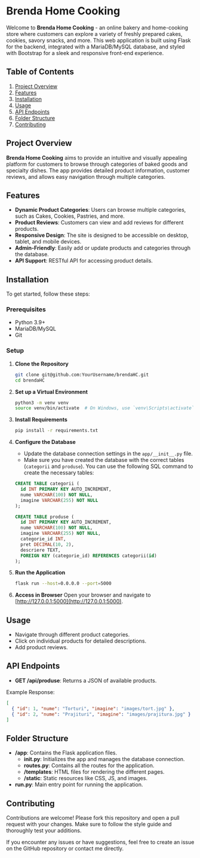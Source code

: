 # Brenda Home Cooking

Welcome to **Brenda Home Cooking** - an online bakery and home-cooking store where customers can explore a variety of freshly prepared cakes, cookies, savory snacks, and more. This web application is built using Flask for the backend, integrated with a MariaDB/MySQL database, and styled with Bootstrap for a sleek and responsive front-end experience.

## Table of Contents

1. [Project Overview](#project-overview)
2. [Features](#features)
3. [Installation](#installation)
4. [Usage](#usage)
5. [API Endpoints](#api-endpoints)
6. [Folder Structure](#folder-structure)
7. [Contributing](#contributing)

## Project Overview

**Brenda Home Cooking** aims to provide an intuitive and visually appealing platform for customers to browse through categories of baked goods and specialty dishes. The app provides detailed product information, customer reviews, and allows easy navigation through multiple categories.

## Features

- **Dynamic Product Categories**: Users can browse multiple categories, such as Cakes, Cookies, Pastries, and more.
- **Product Reviews**: Customers can view and add reviews for different products.
- **Responsive Design**: The site is designed to be accessible on desktop, tablet, and mobile devices.
- **Admin-Friendly**: Easily add or update products and categories through the database.
- **API Support**: RESTful API for accessing product details.

## Installation

To get started, follow these steps:

### Prerequisites

- Python 3.9+
- MariaDB/MySQL
- Git

### Setup

1. **Clone the Repository**
   ```sh
   git clone git@github.com:YourUsername/brendaHC.git
   cd brendaHC
   ```

2. **Set up a Virtual Environment**
   ```sh
   python3 -m venv venv
   source venv/bin/activate  # On Windows, use `venv\Scripts\activate`
   ```

3. **Install Requirements**
   ```sh
   pip install -r requirements.txt
   ```

4. **Configure the Database**
   - Update the database connection settings in the `app/__init__.py` file.
   - Make sure you have created the database with the correct tables (`categorii` and `produse`). You can use the following SQL command to create the necessary tables:
   
   ```sql
   CREATE TABLE categorii (
     id INT PRIMARY KEY AUTO_INCREMENT,
     nume VARCHAR(100) NOT NULL,
     imagine VARCHAR(255) NOT NULL
   );
   
   CREATE TABLE produse (
     id INT PRIMARY KEY AUTO_INCREMENT,
     nume VARCHAR(100) NOT NULL,
     imagine VARCHAR(255) NOT NULL,
     categorie_id INT,
     pret DECIMAL(10, 2),
     descriere TEXT,
     FOREIGN KEY (categorie_id) REFERENCES categorii(id)
   );
   ```

5. **Run the Application**
   ```sh
   flask run --host=0.0.0.0 --port=5000
   ```

6. **Access in Browser**
   Open your browser and navigate to [http://127.0.0.1:5000](http://127.0.0.1:5000).

## Usage

- Navigate through different product categories.
- Click on individual products for detailed descriptions.
- Add product reviews.

## API Endpoints

- **GET /api/produse**: Returns a JSON of available products.

Example Response:
```json
[
  { "id": 1, "nume": "Torturi", "imagine": "images/tort.jpg" },
  { "id": 2, "nume": "Prajituri", "imagine": "images/prajitura.jpg" }
]
```

## Folder Structure

- **/app**: Contains the Flask application files.
  - **__init__.py**: Initializes the app and manages the database connection.
  - **routes.py**: Contains all the routes for the application.
  - **/templates**: HTML files for rendering the different pages.
  - **/static**: Static resources like CSS, JS, and images.
- **run.py**: Main entry point for running the application.

## Contributing

Contributions are welcome! Please fork this repository and open a pull request with your changes. Make sure to follow the style guide and thoroughly test your additions.


If you encounter any issues or have suggestions, feel free to create an issue on the GitHub repository or contact me directly.

